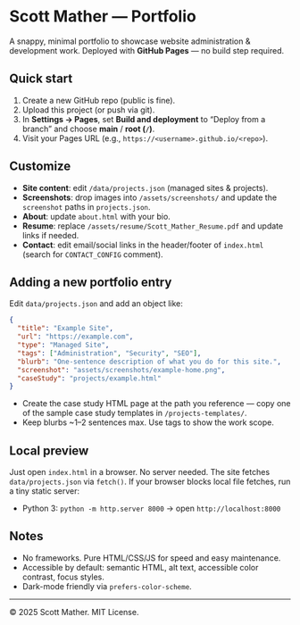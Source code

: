 
# Scott Mather — Portfolio

A snappy, minimal portfolio to showcase website administration & development work. Deployed with **GitHub Pages** — no build step required.

## Quick start

1. Create a new GitHub repo (public is fine).
2. Upload this project (or push via git).
3. In **Settings → Pages**, set **Build and deployment** to “Deploy from a branch” and choose **main** / **root (`/`)**.
4. Visit your Pages URL (e.g., `https://<username>.github.io/<repo>`).

## Customize

- **Site content**: edit `/data/projects.json` (managed sites & projects).
- **Screenshots**: drop images into `/assets/screenshots/` and update the `screenshot` paths in `projects.json`.
- **About**: update `about.html` with your bio.
- **Resume**: replace `/assets/resume/Scott_Mather_Resume.pdf` and update links if needed.
- **Contact**: edit email/social links in the header/footer of `index.html` (search for `CONTACT_CONFIG` comment).

## Adding a new portfolio entry

Edit `data/projects.json` and add an object like:

```json
{
  "title": "Example Site",
  "url": "https://example.com",
  "type": "Managed Site",
  "tags": ["Administration", "Security", "SEO"],
  "blurb": "One-sentence description of what you do for this site.",
  "screenshot": "assets/screenshots/example-home.png",
  "caseStudy": "projects/example.html"
}
```

- Create the case study HTML page at the path you reference — copy one of the sample case study templates in `/projects-templates/`.
- Keep blurbs ~1–2 sentences max. Use tags to show the work scope.

## Local preview

Just open `index.html` in a browser. No server needed. The site fetches `data/projects.json` via `fetch()`. If your browser blocks local file fetches, run a tiny static server:

- Python 3: `python -m http.server 8000` → open `http://localhost:8000`

## Notes

- No frameworks. Pure HTML/CSS/JS for speed and easy maintenance.
- Accessible by default: semantic HTML, alt text, accessible color contrast, focus styles.
- Dark-mode friendly via `prefers-color-scheme`.

---

© 2025 Scott Mather. MIT License.
